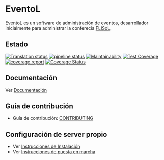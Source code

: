 EventoL
=======

EventoL es un software de administración de eventos, desarrollador inicialmente para administrar la conferecia [FLISoL](http://flisol.info/).

Estado
------

[![Translation status](https://hosted.weblate.org/widgets/eventol/-/svg-badge.svg)](https://hosted.weblate.org/engage/eventol/?utm_source=widget)
[![pipeline status](https://gitlab.com/eventol/eventoL/badges/master/pipeline.svg)](https://gitlab.com/eventol/eventoL/commits/master)
[![Maintainability](https://api.codeclimate.com/v1/badges/7440c7557b352c1a5a03/maintainability)](https://codeclimate.com/github/eventoL/eventoL/maintainability)
[![Test Coverage](https://api.codeclimate.com/v1/badges/7440c7557b352c1a5a03/test_coverage)](https://codeclimate.com/github/eventoL/eventoL/test_coverage)
[![coverage report](https://gitlab.com/eventol/eventoL/badges/master/coverage.svg)](https://gitlab.com/eventol/eventoL/commits/master)
[![Coverage Status](https://coveralls.io/repos/github/eventoL/eventoL/badge.svg?branch=master)](https://coveralls.io/github/eventoL/eventoL?branch=master)

Documentación
-------------

Ver [Documentación](http://eventol.github.io/eventoL)

Guía de contribución
--------------------

- Guía de contribución: [CONTRIBUTING](/es/CONTRIBUTING.md)

Configuración de server propio
------------------------------

- Ver [Instrucciones de Instalación](/es/installation)
- Ver [Instrucciones de puesta en marcha](/es/deploy)
